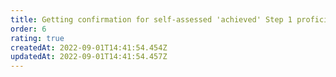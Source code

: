 ```yaml
---
title: Getting confirmation for self-assessed 'achieved' Step 1 proficiencies
order: 6
rating: true
createdAt: 2022-09-01T14:41:54.454Z
updatedAt: 2022-09-01T14:41:54.457Z
---
```

